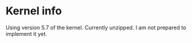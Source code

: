 # Kernel info

Using version 5.7 of the kernel. Currently unzipped. I am not prepared to implement it yet.
